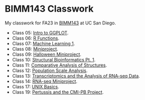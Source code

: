 # BIMM143 Classwork

My classwork for FA23 in [BIMM143](https://bioboot.github.io/bimm143_F23/) at UC San Diego.

- Class 05: [Intro to GGPLOT](https://github.com/chrisbrockie/bimm143_github/blob/main/class%2005/class05.md).
- Class 06: [R Functions](https://github.com/chrisbrockie/bimm143_github/blob/main/class06/class06.md).
- Class 07: [Machine Learning 1](https://github.com/chrisbrockie/bimm143_github/blob/main/class07/class07.md).
- Class 08: [Miniproject](https://github.com/chrisbrockie/bimm143_github/blob/main/class08/class08.md).
- Class 09: [Halloween Miniproject](https://github.com/chrisbrockie/bimm143_github/blob/main/class09/class09.md).
- Class 10: [Structural Bioinformatics Pt. 1](https://github.com/chrisbrockie/bimm143_github/blob/main/class10/class10.md).
- Class 11: [Comparative Analysis of Structures](https://github.com/chrisbrockie/bimm143_github/blob/main/class11/class10b.md).
- Class 12: [Population Scale Analysis](https://github.com/chrisbrockie/bimm143_github/blob/main/class12/class12hw.md).
- Class 13: [Transcriptomics and the Analysis of RNA-seq Data](https://github.com/chrisbrockie/bimm143_github/blob/main/class13/class13.md).
- Class 14: [RNA-seq Miniproject](https://github.com/chrisbrockie/bimm143_github/blob/main/class14/class14.md).
- Class 17: [UNIX Basics](https://github.com/chrisbrockie/bimm143_github/blob/main/class17/class17hw.md).
- Class 19: [Pertussis and the CMI-PB Project](https://github.com/chrisbrockie/bimm143_github/blob/main/class19/class19.md).
